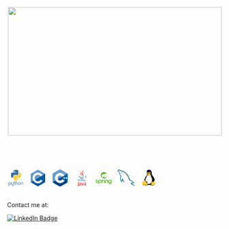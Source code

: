 

<!--<h1 align="center">
Welcome to Frejs Github!
</h1>-->


<div id="header" align="center">
  <img src="https://media.giphy.com/media/ZVik7pBtu9dNS/giphy.gif" width="500" height="300" />
</div>

<p>
  <br>
</p>
    
<!--# About me

* Studying Software development at Nackademin, specializing in IoT and Embedded Systems
* Tinkering with Raspberries and Arduinos 
* Enjoy programming things that moves
* Discovering frontend ain't that bad-->



<p>
  <br>
</p>

<!--## Looking for a LIA-Internship right now!-->

<div>
    <img src="https://github.com/devicons/devicon/blob/master/icons/python/python-original-wordmark.svg" title="Python" alt="Python" width="40" height="40"/>&nbsp&nbsp;
    <img src="https://github.com/devicons/devicon/blob/master/icons/c/c-original.svg" title="C" alt="C" width="40" height="40"/>&nbsp&nbsp;
   <img src="https://github.com/devicons/devicon/blob/master/icons/cplusplus/cplusplus-original.svg" title="Cpp" alt="Cpp" width="40" height="40"/>&nbsp&nbsp;
  <img src="https://github.com/devicons/devicon/blob/master/icons/java/java-original-wordmark.svg" title="Java" alt="Java" width="40" height="40"/>&nbsp&nbsp;
  <img src="https://github.com/devicons/devicon/blob/master/icons/spring/spring-original-wordmark.svg" title="Spring" alt="Spring" width="40" height="40"/>&nbsp&nbsp;
    <img src="https://github.com/devicons/devicon/blob/master/icons/mysql/mysql-original.svg" title="MySQL" alt="MySQL" width="40" height="40"/>&nbsp&nbsp;
  <img src="https://github.com/devicons/devicon/blob/master/icons/linux/linux-original.svg" title="Linux" alt="Linux" width="40" height="40"/>&nbsp&nbsp;
</div>

<p>
  <br>
  Contact me at:
</p>
<div>
  <a href="https://linkedin.com/in/FrejM">
  <img src="https://img.shields.io/badge/LinkedIn-blue?style=for-the-badge&logo=linkedin&logoColor=white" alt="LinkedIn Badge"/>
</div>

<p>
  <br>
  <br>
</p>



<!--[![Top Langs](https://github-readme-stats.vercel.app/api?username=FrejMellberg&theme=algolia&show_icons=true)](https://github.com/FrejMellberg)



[//]: <[![Top Langs](https://github-readme-stats.vercel.app/api/top-langs/?username=FrejMellberg)](https://github.com/FrejMellberg/github-readme-stats)>

[//]: <![GitHub Langs](https://github-readme-stats.vercel.app/api/top-langs/?username=FrejMellberg&layout=pie&theme=blue-green)>-->

